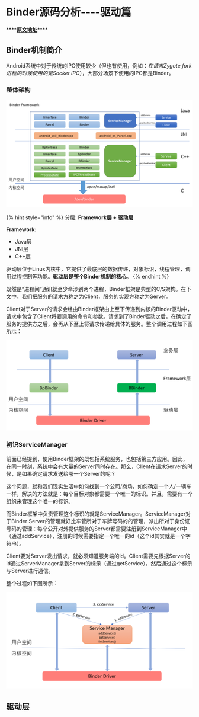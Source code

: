 # Binder源码分析----驱动篇

\*\*\*\*[**原文地址**](https://paul.pub/android-binder-driver/#id-binder%E5%8D%8F%E8%AE%AE)\*\*\*\*

## Binder机制简介 <a id="id-binder&#x673A;&#x5236;&#x7B80;&#x4ECB;"></a>

Android系统中对于传统的IPC使用较少（但也有使用，例如：_在请求Zygote fork进程的时候使用的是Socket IPC_），大部分场景下使用的IPC都是Binder。

### 整体架构

![](../../.gitbook/assets/binder_architecture.png)

{% hint style="info" %}
分层: **Framework层 + 驱动层**

**Framework:**

* Java层
* JNI层
* C++层

 驱动层位于Linux内核中，它提供了最底层的数据传递，对象标识，线程管理，调用过程控制等功能。**驱动层是整个Binder机制的核心**。
{% endhint %}

既然是“进程间”通讯就至少牵涉到两个进程，Binder框架是典型的C/S架构。在下文中，我们把服务的请求方称之为Client，服务的实现方称之为Server。

Client对于Server的请求会经由Binder框架由上至下传递到内核的Binder驱动中，请求中包含了Client将要调用的命令和参数。请求到了Binder驱动之后，在确定了服务的提供方之后，会再从下至上将请求传递给具体的服务。整个调用过程如下图所示：

![](../../.gitbook/assets/binder_layer.png)

### 初识ServiceManager <a id="id-&#x521D;&#x8BC6;servicemanager"></a>

前面已经提到，使用Binder框架的既包括系统服务，也包括第三方应用。因此，在同一时刻，系统中会有大量的Server同时存在。那么，Client在请求Server的时候，是如果确定请求发送给哪一个Server的呢？

这个问题，就和我们现实生活中如何找到一个公司/商场，如何确定一个人/一辆车一样，解决的方法就是：每个目标对象都需要一个唯一的标识。并且，需要有一个组织来管理这个唯一的标识。

而Binder框架中负责管理这个标识的就是ServiceManager。ServiceManager对于Binder Server的管理就好比车管所对于车牌号码的的管理，派出所对于身份证号码的管理：每个公开对外提供服务的Server都需要注册到ServiceManager中（通过addService），注册的时候需要指定一个唯一的id（这个id其实就是一个字符串）。

Client要对Server发出请求，就必须知道服务端的id。Client需要先根据Server的id通过ServerManager拿到Server的标示（通过getService），然后通过这个标示与Server进行通信。

整个过程如下图所示：

![](../../.gitbook/assets/binder_servicemanager.png)

## 驱动层 <a id="id-&#x9A71;&#x52A8;&#x5C42;"></a>

